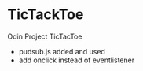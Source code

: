 # TicTackToe
Odin Project TicTacToe


- pudsub.js added and used
- add onclick instead of eventlistener
